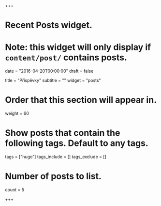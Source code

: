 +++
# Recent Posts widget.
# Note: this widget will only display if `content/post/` contains posts.

date = "2016-04-20T00:00:00"
draft = false

title = "Příspěvky"
subtitle = ""
widget = "posts"

# Order that this section will appear in.
weight = 60

# Show posts that contain the following tags. Default to any tags.
tags = ["hugo"]
tags_include = []
tags_exclude = []

# Number of posts to list.
count = 5

+++

